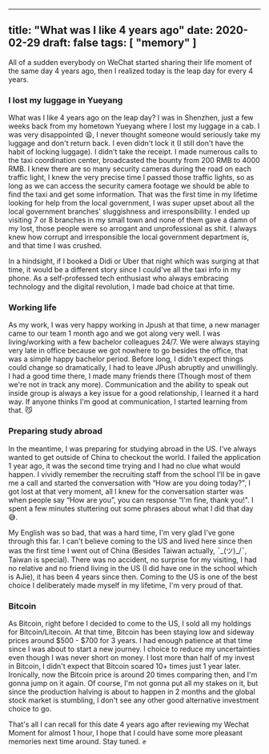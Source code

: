 
---
title: "What was I like 4 years ago"
date: 2020-02-29 
draft: false
tags: [ "memory" ]
---
All of a sudden everybody on WeChat started sharing their life moment of the same day 4 years ago, then I realized today is the leap day for every 4 years.

### I lost my luggage in Yueyang 

What was I like 4 years ago on the leap day? I was in Shenzhen, just a few weeks back from my hometown Yueyang where I lost my luggage in a cab. I was very disappointed 😩, I never thought someone would seriously take my luggage and don't return back. I even didn't lock it (I still don't have the habit of locking luggage). I didn't take the receipt. I made numerous calls to the taxi coordination center, broadcasted the bounty from 200 RMB to 4000 RMB. I knew there are so many security cameras during the road on each traffic light, I knew the very precise time I passed those traffic lights, so as long as we can access the security camera footage we should be able to find the taxi and get some information. That was the first time in my lifetime looking for help from the local government, I was super upset about all the local government branches' sluggishness and irresponsibility. I ended up visiting 7 or 8 branches in my small town and none of them gave a damn of my lost, those people were so arrogant and unprofessional as shit. I always knew how corrupt and irresponsible the local government department is, and that time I was crushed.

In a hindsight, if I booked a Didi or Uber that night which was surging at that time, it would be a different story since I could've all the taxi info in my phone. As a self-professed tech enthusiast who always embracing technology and the digital revolution, I made bad choice at that time.

### Working life

As my work, I was very happy working in Jpush at that time, a new manager came to our team 1 month ago and we got along very well. I was living/working with a few bachelor colleagues 24/7. We were always staying very late in office because we got nowhere to go besides the office, that was a simple happy bachelor period. Before long, I didn't expect things could change so dramatically, I had to leave JPush abruptly and unwillingly. I had a good time there, I made many friends there (Though most of them we're not in track any more). Communication and the ability to speak out inside group is always a key issue for a good relationship, I learned it a hard way. If anyone thinks I'm good at communication, I started learning from that. 😼

### Preparing study abroad 

In the meantime, I was preparing for studying abroad in the US. I've always wanted to get outside of China to checkout the world. I failed the application 1 year ago, it was the second time trying and I had no clue what would happen. I vividly remember the recruiting staff from the school I'll be in gave me a call and started the conversation with “How are you doing today?", I got lost at that very moment, all I knew for the conversation starter was when people say “How are you”, you can response “I'm fine, thank you!". I spent a few minutes stuttering out some phrases about what I did that day 😅. 

My English was so bad, that was a hard time, I'm very glad I've gone through this far. I can't believe coming to the US and lived here since then was the first time I went out of China (Besides Taiwan actually, ¯\_(ツ)_/¯, Taiwan is special). There was no accident, no surprise for my visiting, I had no relative and no friend living in the US (I did have one in the school which is AJie), it has been 4 years since then. Coming to the US is one of the best choice I deliberately made myself in my lifetime, I'm very proud of that.

### Bitcoin 
As Bitcoin, right before I decided to come to the US, I sold all my holdings for Bitcoin/Litecoin. At that time, Bitcoin has been staying low and sideway prices around $500 - $700 for 3 years. I had enough patience at that time since I was about to start a new journey. I choice to reduce my uncertainties even though I was never short on money. I lost more than half of my invest in Bitcoin, I didn't expect that Bitcoin soared 10+ times just 1 year later. Ironically, now the Bitcoin price is around 20 times comparing then, and I'm gonna jump on it again. Of course, I'm not gonna put all my stakes on it, but since the production halving is about to happen in 2 months and the global stock market is stumbling, I don't see any other good alternative investment choice to go.

That's all I can recall for this date 4 years ago after reviewing my Wechat Moment for almost 1 hour, I hope that I could have some more pleasant memories next time around. Stay tuned. ✊
